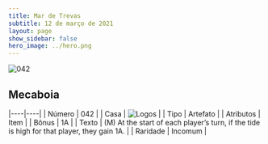 ```yaml
---
title: Mar de Trevas
subtitle: 12 de março de 2021
layout: page
show_sidebar: false
hero_image: ../hero.png
---
```


![042](https://cdn.keyforgegame.com/media/card_front/pt/496_042_CP53GR9F45Q6_pt.png)

## Mecaboia

|----|----|
| Número | 042 |
| Casa | ![Logos](https://archonarcana.com/images/thumb/c/ce/Logos.png/22px-Logos.png "Logos") |
| Tipo | Artefato |
| Atributos | Item |
| Bônus | 1A |
| Texto | (M) At the start of each player’s turn, if the tide is high for that player, they gain 1A. |
| Raridade | Incomum |
